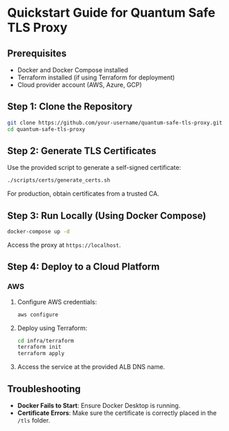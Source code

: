 # Quickstart Guide for Quantum Safe TLS Proxy

## Prerequisites
- Docker and Docker Compose installed
- Terraform installed (if using Terraform for deployment)
- Cloud provider account (AWS, Azure, GCP)

## Step 1: Clone the Repository
```bash
git clone https://github.com/your-username/quantum-safe-tls-proxy.git
cd quantum-safe-tls-proxy
```

## Step 2: Generate TLS Certificates
Use the provided script to generate a self-signed certificate:
```bash
./scripts/certs/generate_certs.sh
```
For production, obtain certificates from a trusted CA.

## Step 3: Run Locally (Using Docker Compose)
```bash
docker-compose up -d
```
Access the proxy at `https://localhost`.

## Step 4: Deploy to a Cloud Platform
### AWS
1. Configure AWS credentials:
   ```bash
   aws configure
   ```
2. Deploy using Terraform:
   ```bash
   cd infra/terraform
   terraform init
   terraform apply
   ```
3. Access the service at the provided ALB DNS name.

## Troubleshooting
- **Docker Fails to Start**: Ensure Docker Desktop is running.
- **Certificate Errors**: Make sure the certificate is correctly placed in the `/tls` folder.
